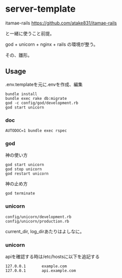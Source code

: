 # server-template

itamae-rails
https://github.com/atake831/itamae-rails

と一緒に使うこと前提。

god + unicorn + nginx + rails
の環境が整う。

その、雛形。

## Usage

.env.templateを元に.envを作成、編集

```
bundle install
bundle exec rake db:migrate
god -c config/god/development.rb
god start unicorn
```

### doc

```
AUTODOC=1 bundle exec rspec
```

### god

神の使い方
```
god start unicorn
god stop unicorn
god restart unicorn
```

神の止め方
```
god terminate
```


### unicorn

``` 
config/unicorn/development.rb
config/unicorn/production.rb
```

current_dir, log_dirあたりはよしなに。

### unicorn

apiを確認する時は/etc/hostsに以下を追記する

```
127.0.0.1       example.com
127.0.0.1       api.example.com
```

